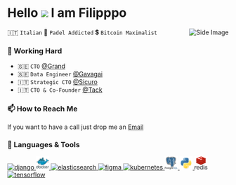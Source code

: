 <h1 align="left">Hello <img src = "https://raw.githubusercontent.com/MartinHeinz/MartinHeinz/master/wave.gif" width = 30px> I am Filipppo</h1>

<img src="https://media.giphy.com/media/cODrlNTkGnZGVtVagd/giphy.gif" alt="Side Image" align="right" width="auto" height="175" />

🇮🇹 `Italian` 🎾 `Padel Addicted` 💲 `Bitcoin Maximalist`
### 💼 Working Hard

- 🇸🇪 `CTO` <a href="https://grand.io">@Grand</a>
- 🇸🇪 `Data Engineer` <a href="https://gavagai.io">@Gavagai</a> 
- 🇮🇹 `Strategic CTO` <a href="https://sicuro.it">@Sicuro</a> 
- 🇮🇹 `CTO & Co-Founder` <a href="https://tackcrypto.io">@Tack</a> 

### 📫 How to Reach Me

If you want to have a call just drop me an <a href="mailto:filippo.pedrazzini@joandko.io">Email</a>

### 🔧 Languages & Tools

<p align="left"> <a href="https://www.djangoproject.com/" target="_blank" rel="noreferrer"> <img src="https://cdn.worldvectorlogo.com/logos/django.svg" alt="django" width="40" height="30"/> </a> <a href="https://www.docker.com/" target="_blank" rel="noreferrer"> <img src="https://raw.githubusercontent.com/devicons/devicon/master/icons/docker/docker-original-wordmark.svg" alt="docker" width="30" height="30"/> </a> <a href="https://www.elastic.co" target="_blank" rel="noreferrer"> <img src="https://www.vectorlogo.zone/logos/elastic/elastic-icon.svg" alt="elasticsearch" width="30" height="30"/> </a> <a href="https://www.figma.com/" target="_blank" rel="noreferrer"> <img src="https://www.vectorlogo.zone/logos/figma/figma-icon.svg" alt="figma" width="30" height="30"/> </a> <a href="https://kubernetes.io" target="_blank" rel="noreferrer"> <img src="https://www.vectorlogo.zone/logos/kubernetes/kubernetes-icon.svg" alt="kubernetes" width="30" height="30"/> </a> <a href="https://www.postgresql.org" target="_blank" rel="noreferrer"> <img src="https://raw.githubusercontent.com/devicons/devicon/master/icons/postgresql/postgresql-original-wordmark.svg" alt="postgresql" width="30" height="30"/> </a> <a href="https://www.python.org" target="_blank" rel="noreferrer"> <img src="https://raw.githubusercontent.com/devicons/devicon/master/icons/python/python-original.svg" alt="python" width="30" height="30"/> </a> <a href="https://redis.io" target="_blank" rel="noreferrer"> <img src="https://raw.githubusercontent.com/devicons/devicon/master/icons/redis/redis-original-wordmark.svg" alt="redis" width="30" height="30"/> </a> <a href="https://www.tensorflow.org" target="_blank" rel="noreferrer"> <img src="https://www.vectorlogo.zone/logos/tensorflow/tensorflow-icon.svg" alt="tensorflow" width="30" height="30"/> </a> </p>

